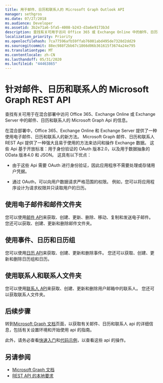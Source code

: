 ```yaml
---
title: 用于邮件、日历和联系人的 Microsoft Graph Outlook API
manager: sethgros
ms.date: 07/27/2018
ms.audience: Developer
ms.assetid: 3b2e71a6-5fa5-4008-b243-d3a6e9173b3d
description: 查找有关可用于访问 Office 365 或 Exchange Online 中的邮件、日历和联系人的 Microsoft Graph API 的信息。
localization_priority: Priority
ms.openlocfilehash: 7ca77596afb59ffab76001abd495de7328d2dd29
ms.sourcegitcommit: 88ec988f2bb67c1866d06b361615f3674a24e795
ms.translationtype: MT
ms.contentlocale: zh-CN
ms.lasthandoff: 05/31/2020
ms.locfileid: "44463865"
---
```

# <a name="microsoft-graph-rest-apis-for-mail-calendars-and-contacts"></a>针对邮件、日历和联系人的 Microsoft Graph REST API

查找有关可用于在混合部署中访问 Office 365、Exchange Online 或 Exchange Server 中的邮件、日历和联系人的 Microsoft Graph Api 的信息。

在混合部署中，Office 365、Exchange Online 和 Exchange Server 提供了一种使用电子邮件、日历和联系人的新方法。 Microsoft Graph 邮件、日历和联系人 REST Api 提供了一种强大且易于使用的方法来访问和操作 Exchange 数据。 这些 Api 基于开放标准：用于身份验证的 OAuth 版本2.0，以及用于数据抽象的 OData 版本4.0 和 JSON。 这具有以下优点：

- 由于这些 Api 需要 OAuth 进行身份验证，因此应用程序不需要处理或存储用户凭据。

- 通过 OAuth，可以向用户数据请求严格范围的权限。 例如，您可以将应用程序设计为请求权限并只读取用户的日历。

## <a name="work-with-email-and-mail-folders"></a>使用电子邮件和邮件文件夹

您可以使用[邮件 API](https://developer.microsoft.com/graph/docs/concepts/outlook-mail-concept-overview)来获取、创建、更新、删除、移动、复制和发送电子邮件。 您还可以获取、创建、更新和删除邮件文件夹。 
  
## <a name="work-with-events-calendars-and-calendar-groups"></a>使用事件、日历和日历组

您可以使用[日历 API](https://developer.microsoft.com/graph/docs/concepts/outlook-calendar-concept-overview)来获取、创建、更新和删除事件。 您还可以获取、创建、更新和删除日历组和日历。 
  
## <a name="work-with-contacts-and-contact-folders"></a>使用联系人和联系人文件夹

您可以使用[联系人 API](https://developer.microsoft.com/graph/docs/concepts/outlook-contacts-concept-overview)来获取、创建、更新和删除用户邮箱中的联系人。 您还可以获取联系人文件夹。 
  
## <a name="next-steps"></a>后续步骤

转到[Microsoft Graph 文档](https://developer.microsoft.com/graph/docs/concepts/overview)页面，以获取有关邮件、日历和联系人 api 的详细信息，包括有关设置环境和开始使用 api 的指南。 

此外，请务必查看[快速入门](https://developer.microsoft.com/graph/quick-start)和[代码示例](https://developer.microsoft.com/office/gallery/?filterBy=Samples,Microsoft%20Graph)，以查看这些 api 的操作。 
  
## <a name="see-also"></a>另请参阅

- [Microsoft Graph 文档](https://developer.microsoft.com/graph/docs/concepts/overview)   
- [REST API 的本地要求](https://blogs.technet.microsoft.com/exchange/2016/09/26/on-premises-architectural-requirements-for-the-rest-api)   

